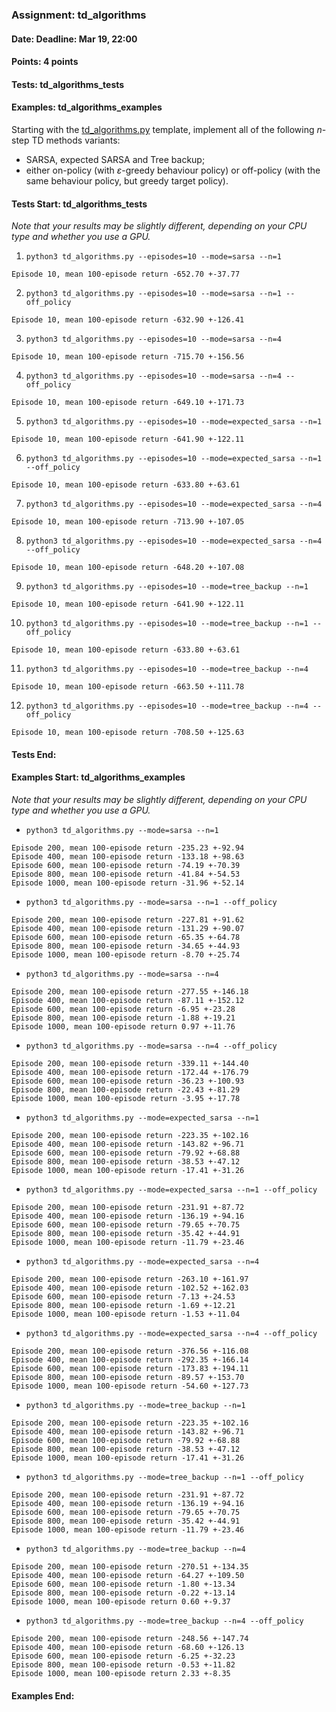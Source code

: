 ### Assignment: td_algorithms
#### Date: Deadline: Mar 19, 22:00
#### Points: 4 points
#### Tests: td_algorithms_tests
#### Examples: td_algorithms_examples

Starting with the [td_algorithms.py](https://github.com/ufal/npfl139/tree/past-2324/labs/03/td_algorithms.py)
template, implement all of the following $n$-step TD methods variants:
- SARSA, expected SARSA and Tree backup;
- either on-policy (with $ε$-greedy behaviour policy) or off-policy
  (with the same behaviour policy, but greedy target policy).

#### Tests Start: td_algorithms_tests
_Note that your results may be slightly different, depending on your CPU type and whether you use a GPU._

1. `python3 td_algorithms.py --episodes=10 --mode=sarsa --n=1`
```
Episode 10, mean 100-episode return -652.70 +-37.77
```

2. `python3 td_algorithms.py --episodes=10 --mode=sarsa --n=1 --off_policy`
```
Episode 10, mean 100-episode return -632.90 +-126.41
```

3. `python3 td_algorithms.py --episodes=10 --mode=sarsa --n=4`
```
Episode 10, mean 100-episode return -715.70 +-156.56
```

4. `python3 td_algorithms.py --episodes=10 --mode=sarsa --n=4 --off_policy`
```
Episode 10, mean 100-episode return -649.10 +-171.73
```

5. `python3 td_algorithms.py --episodes=10 --mode=expected_sarsa --n=1`
```
Episode 10, mean 100-episode return -641.90 +-122.11
```

6. `python3 td_algorithms.py --episodes=10 --mode=expected_sarsa --n=1 --off_policy`
```
Episode 10, mean 100-episode return -633.80 +-63.61
```

7. `python3 td_algorithms.py --episodes=10 --mode=expected_sarsa --n=4`
```
Episode 10, mean 100-episode return -713.90 +-107.05
```

8. `python3 td_algorithms.py --episodes=10 --mode=expected_sarsa --n=4 --off_policy`
```
Episode 10, mean 100-episode return -648.20 +-107.08
```

9. `python3 td_algorithms.py --episodes=10 --mode=tree_backup --n=1`
```
Episode 10, mean 100-episode return -641.90 +-122.11
```

10. `python3 td_algorithms.py --episodes=10 --mode=tree_backup --n=1 --off_policy`
```
Episode 10, mean 100-episode return -633.80 +-63.61
```

11. `python3 td_algorithms.py --episodes=10 --mode=tree_backup --n=4`
```
Episode 10, mean 100-episode return -663.50 +-111.78
```

12. `python3 td_algorithms.py --episodes=10 --mode=tree_backup --n=4 --off_policy`
```
Episode 10, mean 100-episode return -708.50 +-125.63
```
#### Tests End:
#### Examples Start: td_algorithms_examples
_Note that your results may be slightly different, depending on your CPU type and whether you use a GPU._

- `python3 td_algorithms.py --mode=sarsa --n=1`
```
Episode 200, mean 100-episode return -235.23 +-92.94
Episode 400, mean 100-episode return -133.18 +-98.63
Episode 600, mean 100-episode return -74.19 +-70.39
Episode 800, mean 100-episode return -41.84 +-54.53
Episode 1000, mean 100-episode return -31.96 +-52.14
```

- `python3 td_algorithms.py --mode=sarsa --n=1 --off_policy`
```
Episode 200, mean 100-episode return -227.81 +-91.62
Episode 400, mean 100-episode return -131.29 +-90.07
Episode 600, mean 100-episode return -65.35 +-64.78
Episode 800, mean 100-episode return -34.65 +-44.93
Episode 1000, mean 100-episode return -8.70 +-25.74
```

- `python3 td_algorithms.py --mode=sarsa --n=4`
```
Episode 200, mean 100-episode return -277.55 +-146.18
Episode 400, mean 100-episode return -87.11 +-152.12
Episode 600, mean 100-episode return -6.95 +-23.28
Episode 800, mean 100-episode return -1.88 +-19.21
Episode 1000, mean 100-episode return 0.97 +-11.76
```

- `python3 td_algorithms.py --mode=sarsa --n=4 --off_policy`
```
Episode 200, mean 100-episode return -339.11 +-144.40
Episode 400, mean 100-episode return -172.44 +-176.79
Episode 600, mean 100-episode return -36.23 +-100.93
Episode 800, mean 100-episode return -22.43 +-81.29
Episode 1000, mean 100-episode return -3.95 +-17.78
```

- `python3 td_algorithms.py --mode=expected_sarsa --n=1`
```
Episode 200, mean 100-episode return -223.35 +-102.16
Episode 400, mean 100-episode return -143.82 +-96.71
Episode 600, mean 100-episode return -79.92 +-68.88
Episode 800, mean 100-episode return -38.53 +-47.12
Episode 1000, mean 100-episode return -17.41 +-31.26
```

- `python3 td_algorithms.py --mode=expected_sarsa --n=1 --off_policy`
```
Episode 200, mean 100-episode return -231.91 +-87.72
Episode 400, mean 100-episode return -136.19 +-94.16
Episode 600, mean 100-episode return -79.65 +-70.75
Episode 800, mean 100-episode return -35.42 +-44.91
Episode 1000, mean 100-episode return -11.79 +-23.46
```

- `python3 td_algorithms.py --mode=expected_sarsa --n=4`
```
Episode 200, mean 100-episode return -263.10 +-161.97
Episode 400, mean 100-episode return -102.52 +-162.03
Episode 600, mean 100-episode return -7.13 +-24.53
Episode 800, mean 100-episode return -1.69 +-12.21
Episode 1000, mean 100-episode return -1.53 +-11.04
```

- `python3 td_algorithms.py --mode=expected_sarsa --n=4 --off_policy`
```
Episode 200, mean 100-episode return -376.56 +-116.08
Episode 400, mean 100-episode return -292.35 +-166.14
Episode 600, mean 100-episode return -173.83 +-194.11
Episode 800, mean 100-episode return -89.57 +-153.70
Episode 1000, mean 100-episode return -54.60 +-127.73
```

- `python3 td_algorithms.py --mode=tree_backup --n=1`
```
Episode 200, mean 100-episode return -223.35 +-102.16
Episode 400, mean 100-episode return -143.82 +-96.71
Episode 600, mean 100-episode return -79.92 +-68.88
Episode 800, mean 100-episode return -38.53 +-47.12
Episode 1000, mean 100-episode return -17.41 +-31.26
```

- `python3 td_algorithms.py --mode=tree_backup --n=1 --off_policy`
```
Episode 200, mean 100-episode return -231.91 +-87.72
Episode 400, mean 100-episode return -136.19 +-94.16
Episode 600, mean 100-episode return -79.65 +-70.75
Episode 800, mean 100-episode return -35.42 +-44.91
Episode 1000, mean 100-episode return -11.79 +-23.46
```

- `python3 td_algorithms.py --mode=tree_backup --n=4`
```
Episode 200, mean 100-episode return -270.51 +-134.35
Episode 400, mean 100-episode return -64.27 +-109.50
Episode 600, mean 100-episode return -1.80 +-13.34
Episode 800, mean 100-episode return -0.22 +-13.14
Episode 1000, mean 100-episode return 0.60 +-9.37
```

- `python3 td_algorithms.py --mode=tree_backup --n=4 --off_policy`
```
Episode 200, mean 100-episode return -248.56 +-147.74
Episode 400, mean 100-episode return -68.60 +-126.13
Episode 600, mean 100-episode return -6.25 +-32.23
Episode 800, mean 100-episode return -0.53 +-11.82
Episode 1000, mean 100-episode return 2.33 +-8.35
```
#### Examples End:
